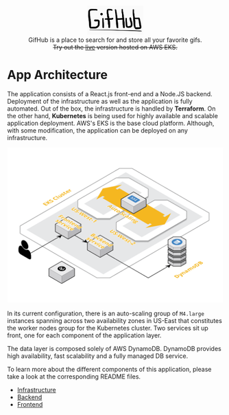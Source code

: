 <div align="center">
    <img src="header.png" width="130">
    <div>GifHub is a place to search for and store all your favorite gifs.</div>
    <div><strike>Try out the <a href="http://a3d165398960011e991390226f06d59b-258796704.us-west-2.elb.amazonaws.com/">live</a> version hosted on AWS EKS.</strike></div>
</div>


# App Architecture
The application consists of a React.js front-end and a Node.JS backend. Deployment of the infrastructure as well as the application is fully automated. Out of the box, the infrastructure is handled by **Terraform**. On the other hand, **Kubernetes** is being used for highly available and scalable application deployment. AWS's EKS is the base cloud platform. Although, with some modification, the application can be deployed on any infrastructure.

![](./infra.png)

In its current configuration, there is an auto-scaling group of `M4.large` instances spanning across two availability zones in US-East that constitutes the worker nodes group for the Kubernetes cluster. Two services sit up front, one for each component of the application layer.

The data layer is composed solely of AWS DynamoDB. DynamoDB provides high availability, fast scalability and a fully managed DB service.


To learn more about the different components of this application, please take a look at the corresponding README files.

- [Infrastructure](./infra/README.md)
- [Backend](./backend/README.md)
- [Frontend](./frontend/README.md)
